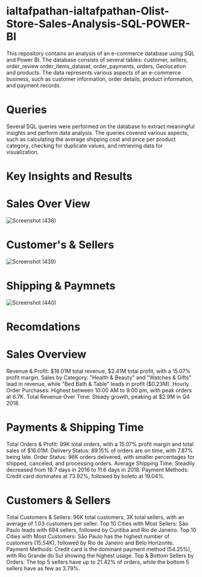 # ialtafpathan-ialtafpathan-Olist-Store-Sales-Analysis-SQL-POWER-BI
This repository contains an analysis of an e-commerce database using SQL and Power BI. The database consists of several tables: customer, sellers, order_review order_items_dataset, order_payments, orders, Geolocation and products. The data represents various aspects of an e-commerce business, such as customer information, order details, product information, and payment records.


# Queries

Several SQL queries were performed on the database to extract meaningful insights and perform data analysis. The queries covered various aspects, such as calculating the average shipping cost and price per product category, checking for duplicate values, and retrieving data for visualization.

# Key Insights and Results

# Sales Over View 
![Screenshot (438)](https://github.com/user-attachments/assets/bdf52e70-cbb6-48ca-b623-d041f44fd577)

# Customer's & Sellers 
![Screenshot (439)](https://github.com/user-attachments/assets/67439445-7a4e-46d5-874a-fac3c70f1a50) 

# Shipping & Paymnets
![Screenshot (440)](https://github.com/user-attachments/assets/bc47cd71-99a8-48cc-a91f-6495014bf551)

# Recomdations 
# Sales Overview 
Revenue & Profit: $16.01M total revenue, $2.41M total profit, with a 15.07% profit margin.
Sales by Category: "Health & Beauty" and "Watches & Gifts" lead in revenue, while "Bed Bath & Table" leads in profit ($0.23M).
Hourly Order Purchases: Highest between 10:00 AM to 9:00 pm, with peak orders at 6.7K.
Total Revenue Over Time: Steady growth, peaking at $2.9M in Q4 2018.

# Payments & Shipping Time 
Total Orders & Profit: 99K total orders, with a 15.07% profit margin and total sales of $16.01M.
Delivery Status: 89.15% of orders are on time, with 7.87% being late.
Order Status: 96K orders delivered, with smaller percentages for shipped, canceled, and processing orders.
Average Shipping Time: Steadily decreased from 18.7 days in 2016 to 11.6 days in 2018.
Payment Methods: Credit card dominates at 73.92%, followed by boleto at 19.04%.

# Customers & Sellers 
Total Customers & Sellers: 96K total customers, 3K total sellers, with an average of 1.03 customers per seller.
Top 10 Cities with Most Sellers: São Paulo leads with 694 sellers, followed by Curitiba and Rio de Janeiro.
Top 10 Cities with Most Customers: São Paulo has the highest number of customers (15.54K), followed by Rio de Janeiro and Belo Horizonte.
Payment Methods: Credit card is the dominant payment method (54.25%), with Rio Grande do Sul showing the highest usage.
Top & Bottom Sellers by Orders: The top 5 sellers have up to 21.42% of orders, while the bottom 5 sellers have as few as 3.79%.

